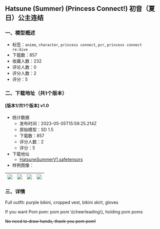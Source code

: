 ## Hatsune (Summer) (Princess Connect!)  初音（夏日）公主连结
### 一、模型概述

- 标签：`anime`, `character`, `princess connect`, `pcr`, `princess connect re:dive`
- 下载数：857
- 收藏人数：232
- 评论人数：0
- 评分人数：2
- 评分：5

### 二、下载地址（共1个版本）

#### [版本1/共1个版本] v1.0

- 统计数据
  - 发布时间：2023-05-05T15:59:25.214Z
  - 原始模型：SD 1.5
  - 下载数：857
  - 评分人数：2
  - 评分：5
- 下载地址
  - [HatsuneSummerV1.safetensors](https://civitai.com/api/download/models/63191)
- 样例图像：

| <img src="https://image.civitai.com/xG1nkqKTMzGDvpLrqFT7WA/77900557-2753-4e4a-b45e-ad8fce938aed/width=450/696554.jpeg" /> | <img src="https://image.civitai.com/xG1nkqKTMzGDvpLrqFT7WA/63e8b927-3b02-4a55-a472-102b4c875caf/width=450/696553.jpeg" /> | <img src="https://image.civitai.com/xG1nkqKTMzGDvpLrqFT7WA/733eeed1-a697-4b0a-929f-e394c2be2c7f/width=450/696555.jpeg" /> | <img src="https://image.civitai.com/xG1nkqKTMzGDvpLrqFT7WA/3e7b6428-bc99-4062-9dad-580761344970/width=450/696762.jpeg" /> |
| ---- | ---- | ---- | ---- |


### 三、详情
<p>Full outfit: purple bikini, cropped vest, bikini skirt, gloves</p><p>If you want Pom pom: pom pom \(cheerleading\), holding pom poms</p><p><s>No need to draw hands, thank you pom pom!</s></p>
